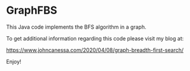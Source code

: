 # GraphFBS

This Java code implements the BFS algorithm in a graph.

To get additional information regarding this code please visit my blog at:

https://www.johncanessa.com/2020/04/08/graph-breadth-first-search/

Enjoy!

